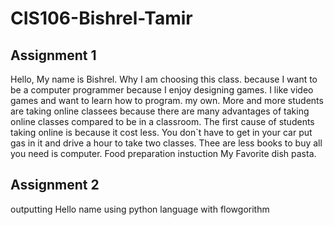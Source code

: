 # CIS106-Bishrel-Tamir

## Assignment 1

Hello, My name is Bishrel. Why I am choosing this class. because I want to be a computer programmer because I enjoy designing games. I like video games and want to learn how to program. my own. More and more students are taking online classees because there are many advantages of taking online classes compared to be in a classroom. The first cause of students taking online is because it cost less. You don`t have to get in your car put gas in it and drive a hour to take two classes. Thee are less books to buy all you need is computer.
Food preparation instuction My Favorite dish pasta.

## Assignment 2

outputting Hello name using python language with flowgorithm


